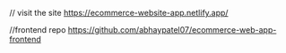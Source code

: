 // visit the site
https://ecommerce-website-app.netlify.app/

//frontend repo
https://github.com/abhaypatel07/ecommerce-web-app-frontend
